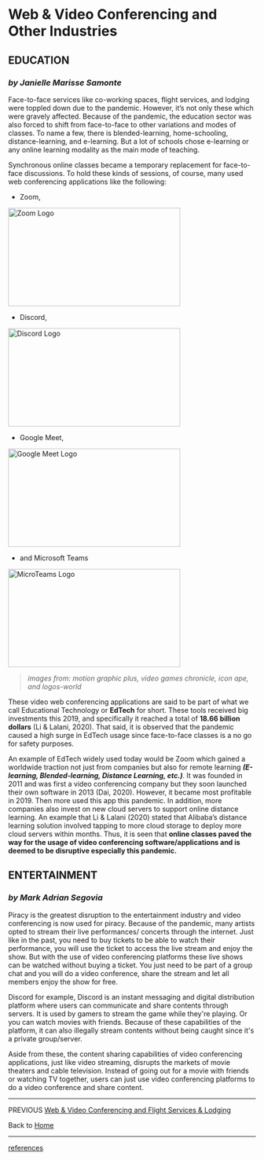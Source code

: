 # Web & Video Conferencing and Other Industries

## EDUCATION
### *by Janielle Marisse Samonte*

Face-to-face services like co-working spaces, flight services, and lodging were toppled down due to the pandemic. However, it’s not only these which were gravely affected. Because of the pandemic, the education sector was also forced to shift from face-to-face to other variations and modes of classes. To name a few, there is blended-learning, home-schooling, distance-learning, and e-learning. But a lot of schools chose e-learning or any online learning modality as the main mode of teaching.

Synchronous online classes became a temporary replacement for face-to-face discussions. To hold these kinds of sessions, of course, many used web conferencing applications like the following: 

- Zoom,

<img src = "https://www.motiongraphicplus.com/wp-content/uploads/2020/04/zoom-logo-png-2048x1152.png" align = "center" alt = "Zoom Logo" width = "350" height = "200"> 

- Discord, 

<img src = "https://www.videogameschronicle.com/files/2021/05/discord-new-logo.jpg" align = "center" alt = "Discord Logo" width = "350" height = "200">

- Google Meet, 

<img src = "https://iconape.com/wp-content/uploads/1/12/google-meet-0%D9%A3.png" align = "center" alt = "Google Meet Logo" width = "350" height = "200">

- and Microsoft Teams 

<img src = "https://logos-world.net/wp-content/uploads/2021/04/Microsoft-Teams-Emblem.png" align = "center" alt = "MicroTeams Logo" width = "350" height = "200"> 


> *images from: motion graphic plus, video games chronicle, icon ape, and logos-world*

These video web conferencing applications are said to be part of what we call Educational Technology or **EdTech** for short. These tools received big investments this 2019, and specifically it reached a total of **18.66 billion dollars** (Li & Lalani, 2020). That said, it is observed that the pandemic caused a high surge in EdTech usage since face-to-face classes is a no go for safety purposes. 

An example of EdTech widely used today would be Zoom which gained a worldwide traction not just from companies but also for remote learning ***(E-learning, Blended-learning, Distance Learning, etc.)***. It was founded in 2011 and was first a video conferencing company but they soon launched their own software in 2013 (Dai, 2020). However, it became most profitable in 2019. Then more used this app this pandemic. In addition, more companies also invest on new cloud servers to support online distance learning. An example that Li & Lalani (2020) stated that Alibaba’s distance learning solution involved tapping to more cloud storage to deploy more cloud servers within months. Thus, it is seen that **online classes paved the way for the usage of video conferencing software/applications and is deemed to be disruptive especially this pandemic.**  

## ENTERTAINMENT
### *by Mark Adrian Segovia*
Piracy is the greatest disruption to the entertainment industry and video conferencing is now used for piracy. Because of the pandemic, many artists opted  to stream their live performances/ concerts through the internet. Just like in the past, you need to buy tickets to be able to watch their performance, you will use the ticket to access the live stream and enjoy the show. But with the use of video conferencing platforms these live shows can be watched without buying a ticket. You just need to be part of a group chat and you will do a video conference, share the stream and let all members enjoy the show for free. 

Discord for example, Discord is an instant messaging and digital distribution platform where users can communicate and share contents through servers. It is used by gamers to stream the game while they're playing. Or you can watch movies with friends. Because of these capabilities of the platform, it can also illegally stream contents without being caught since it's a private group/server. 

Aside from these, the content sharing capabilities of video conferencing applications, just like video streaming, disrupts the markets of movie theaters and cable television. Instead of going out for a movie with friends or watching TV together, users can just use video conferencing platforms to do a video conference and share content.

---

PREVIOUS [Web & Video Conferencing and Flight Services & Lodging](fourth.md)                                  

Back to [Home](index.md)

---

[references](references.md)
